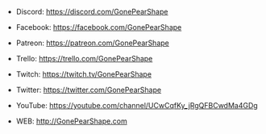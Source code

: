 * Discord: https://discord.com/GonePearShape
* Facebook: https://facebook.com/GonePearShape
* Patreon: https://patreon.com/GonePearShape
* Trello: https://trello.com/GonePearShape
* Twitch: https://twitch.tv/GonePearShape
* Twitter: https://twitter.com/GonePearShape
* YouTube: https://youtube.com/channel/UCwCqfKy_jRgQFBCwdMa4GDg

* WEB: http://GonePearShape.com
